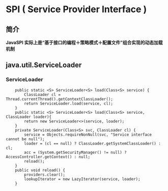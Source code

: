 # SPI ( Service Provider Interface )
## 简介
**JavaSPI 实际上是“基于接口的编程＋策略模式＋配置文件”组合实现的动态加载机制**  


## java.util.ServiceLoader
### ServiceLoader
```
	public static <S> ServiceLoader<S> load(Class<S> service) {
        ClassLoader cl = Thread.currentThread().getContextClassLoader();
        return ServiceLoader.load(service, cl);
    }
	public static <S> ServiceLoader<S> load(Class<S> service, ClassLoader loader){
        return new ServiceLoader<>(service, loader);
    }
	private ServiceLoader(Class<S> svc, ClassLoader cl) {
        service = Objects.requireNonNull(svc, "Service interface cannot be null");
        loader = (cl == null) ? ClassLoader.getSystemClassLoader() : cl;
        acc = (System.getSecurityManager() != null) ? AccessController.getContext() : null;
        reload();
    }
	public void reload() {
        providers.clear();
        lookupIterator = new LazyIterator(service, loader);
    }
	
```

